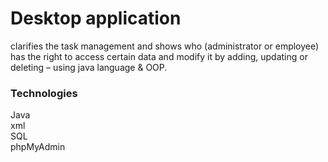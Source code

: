 <h1>Desktop application</h1>
clarifies the task management and shows who (administrator or employee)  has the right to access certain data and modify it by adding, updating or deleting – using java language & OOP.

<h3>Technologies</h3>
Java <br> xml <br> SQL <br> phpMyAdmin 
